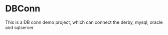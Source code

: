 DBConn
======

This is a DB conn demo project, which can connect the derby, mysql, oracle and sqlserver
